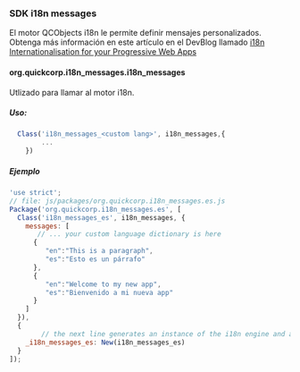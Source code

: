 ### SDK i18n messages

El motor QCObjects i18n le permite definir mensajes personalizados. Obtenga más información en este artículo en el DevBlog llamado [i18n Internationalisation for your Progressive Web Apps](https://devblog.qcobjects.org/i18n-internationalisation-for-your-progressive-web-apps-ck90h4qz301ca7vs1ue7joopu)

#### org.quickcorp.i18n_messages.i18n_messages

Utlizado para llamar al motor i18n.

##### Uso:
```javascript
  Class('i18n_messages_<custom lang>', i18n_messages,{
		...
	})
```

##### Ejemplo
```javascript
'use strict';
// file: js/packages/org.quickcorp.i18n_messages.es.js
Package('org.quickcorp.i18n_messages.es', [
  Class('i18n_messages_es', i18n_messages, {
    messages: [
       // ... your custom language dictionary is here
      {
         "en":"This is a paragraph",
         "es":"Esto es un párrafo"
      },
      {
         "en":"Welcome to my new app",
         "es":"Bienvenido a mi nueva app"
      }
    ]
  }),
  {
		// the next line generates an instance of the i18n engine and attaches it automatically in the package
    _i18n_messages_es: New(i18n_messages_es)
  }
]);
```
